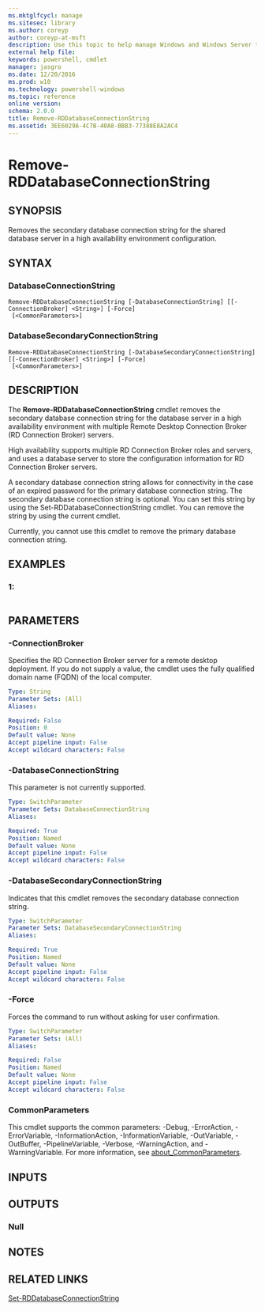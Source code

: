 ```yaml
---
ms.mktglfcycl: manage
ms.sitesec: library
ms.author: coreyp
author: coreyp-at-msft
description: Use this topic to help manage Windows and Windows Server technologies with Windows PowerShell.
external help file: 
keywords: powershell, cmdlet
manager: jasgro
ms.date: 12/20/2016
ms.prod: w10
ms.technology: powershell-windows
ms.topic: reference
online version: 
schema: 2.0.0
title: Remove-RDDatabaseConnectionString
ms.assetid: 3EE6029A-4C7B-40A8-BBB3-77388E8A2AC4
---
```


# Remove-RDDatabaseConnectionString

## SYNOPSIS
Removes the secondary database connection string for the shared database server in a high availability environment configuration.

## SYNTAX

### DatabaseConnectionString
```
Remove-RDDatabaseConnectionString [-DatabaseConnectionString] [[-ConnectionBroker] <String>] [-Force]
 [<CommonParameters>]
```

### DatabaseSecondaryConnectionString
```
Remove-RDDatabaseConnectionString [-DatabaseSecondaryConnectionString] [[-ConnectionBroker] <String>] [-Force]
 [<CommonParameters>]
```

## DESCRIPTION
The **Remove-RDDatabaseConnectionString** cmdlet removes the secondary database connection string for the database server in a high availability environment with multiple Remote Desktop Connection Broker (RD Connection Broker) servers.

High availability supports multiple RD Connection Broker roles and servers, and uses a database server to store the configuration information for RD Connection Broker servers.

A secondary database connection string allows for connectivity in the case of an expired password for the primary database connection string.
The secondary database connection string is optional.
You can set this string by using the Set-RDDatabaseConnectionString cmdlet.
You can remove the string by using the current cmdlet.

Currently, you cannot use this cmdlet to remove the primary database connection string.

## EXAMPLES

### 1:
```

```

## PARAMETERS

### -ConnectionBroker
Specifies the RD Connection Broker server for a remote desktop deployment.
If you do not supply a value, the cmdlet uses the fully qualified domain name (FQDN) of the local computer.

```yaml
Type: String
Parameter Sets: (All)
Aliases: 

Required: False
Position: 0
Default value: None
Accept pipeline input: False
Accept wildcard characters: False
```

### -DatabaseConnectionString
This parameter is not currently supported.

```yaml
Type: SwitchParameter
Parameter Sets: DatabaseConnectionString
Aliases: 

Required: True
Position: Named
Default value: None
Accept pipeline input: False
Accept wildcard characters: False
```

### -DatabaseSecondaryConnectionString
Indicates that this cmdlet removes the secondary database connection string.

```yaml
Type: SwitchParameter
Parameter Sets: DatabaseSecondaryConnectionString
Aliases: 

Required: True
Position: Named
Default value: None
Accept pipeline input: False
Accept wildcard characters: False
```

### -Force
Forces the command to run without asking for user confirmation.

```yaml
Type: SwitchParameter
Parameter Sets: (All)
Aliases: 

Required: False
Position: Named
Default value: None
Accept pipeline input: False
Accept wildcard characters: False
```

### CommonParameters
This cmdlet supports the common parameters: -Debug, -ErrorAction, -ErrorVariable, -InformationAction, -InformationVariable, -OutVariable, -OutBuffer, -PipelineVariable, -Verbose, -WarningAction, and -WarningVariable. For more information, see [about_CommonParameters](http://go.microsoft.com/fwlink/?LinkID=113216).

## INPUTS

## OUTPUTS

### Null

## NOTES

## RELATED LINKS

[Set-RDDatabaseConnectionString](./set-rddatabaseconnectionstring.md)


